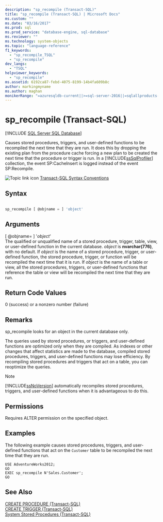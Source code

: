 ```yaml
---
description: "sp_recompile (Transact-SQL)"
title: "sp_recompile (Transact-SQL) | Microsoft Docs"
ms.custom: ""
ms.date: "03/16/2017"
ms.prod: sql
ms.prod_service: "database-engine, sql-database"
ms.reviewer: ""
ms.technology: system-objects
ms.topic: "language-reference"
f1_keywords: 
  - "sp_recompile_TSQL"
  - "sp_recompile"
dev_langs: 
  - "TSQL"
helpviewer_keywords: 
  - "sp_recompile"
ms.assetid: 6192ca87-febd-4075-8199-14b4fa609b8c
author: markingmyname
ms.author: maghan
monikerRange: "=azuresqldb-current||>=sql-server-2016||=sqlallproducts-allversions||>=sql-server-linux-2017||=azuresqldb-mi-current"
---
```

# sp_recompile (Transact-SQL)
[!INCLUDE [SQL Server SQL Database](../../includes/applies-to-version/sql-asdb.md)]

  Causes stored procedures, triggers, and user-defined functions to be recompiled the next time that they are run. It does this by dropping the existing plan from the procedure cache forcing a new plan to be created the next time that the procedure or trigger is run. In a [!INCLUDE[ssSqlProfiler](../../includes/sssqlprofiler-md.md)] collection, the event SP:CacheInsert is logged instead of the event SP:Recompile.  
  
 ![Topic link icon](../../database-engine/configure-windows/media/topic-link.gif "Topic link icon") [Transact-SQL Syntax Conventions](../../t-sql/language-elements/transact-sql-syntax-conventions-transact-sql.md)  
  
## Syntax  
  
```sql  
  
sp_recompile [ @objname = ] 'object'  
```  
  
## Arguments  
 [ @objname= ] '*object*'  
 The qualified or unqualified name of a stored procedure, trigger, table, view, or user-defined function in the current database. *object* is **nvarchar(776)**, with no default. If *object* is the name of a stored procedure, trigger, or user-defined function, the stored procedure, trigger, or function will be recompiled the next time that it is run. If *object* is the name of a table or view, all the stored procedures, triggers, or user-defined functions that reference the table or view will be recompiled the next time that they are run.  
  
## Return Code Values  
 0 (success) or a nonzero number (failure)  
  
## Remarks  
 sp_recompile looks for an object in the current database only.  
  
 The queries used by stored procedures, or triggers, and user-defined functions are optimized only when they are compiled. As indexes or other changes that affect statistics are made to the database, compiled stored procedures, triggers, and user-defined functions may lose efficiency. By recompiling stored procedures and triggers that act on a table, you can reoptimize the queries.  
  
> [!NOTE]  
>  [!INCLUDE[ssNoVersion](../../includes/ssnoversion-md.md)] automatically recompiles stored procedures, triggers, and user-defined functions when it is advantageous to do this.  
  
## Permissions  
 Requires ALTER permission on the specified object.  
  
## Examples  
 The following example causes stored procedures, triggers, and user-defined functions that act on the `Customer` table to be recompiled the next time that they are run.  
  
```  
USE AdventureWorks2012;  
GO  
EXEC sp_recompile N'Sales.Customer';  
GO  
```  
  
## See Also  
 [CREATE PROCEDURE &#40;Transact-SQL&#41;](../../t-sql/statements/create-procedure-transact-sql.md)   
 [CREATE TRIGGER &#40;Transact-SQL&#41;](../../t-sql/statements/create-trigger-transact-sql.md)   
 [System Stored Procedures &#40;Transact-SQL&#41;](../../relational-databases/system-stored-procedures/system-stored-procedures-transact-sql.md)  
  
  
